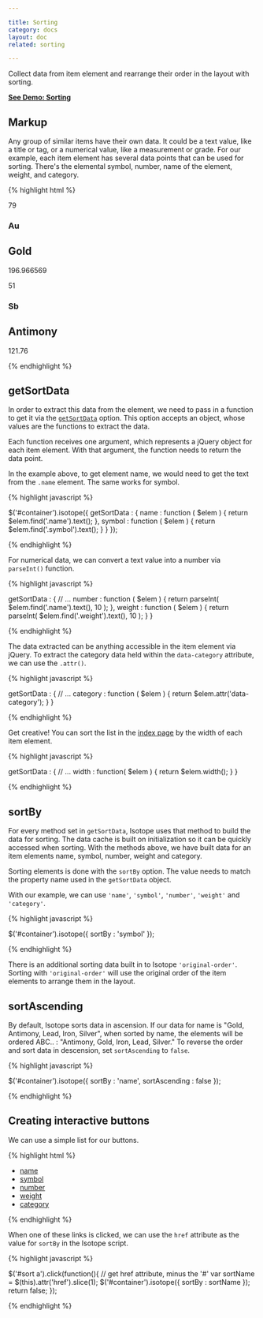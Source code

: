 ```yaml
---

title: Sorting
category: docs
layout: doc
related: sorting

---
```


Collect data from item element and rearrange their order in the layout with sorting.

[**See Demo: Sorting**](../demos/sorting.html)

## Markup

Any group of similar items have their own data. It could be a text value, like a title or tag, or a numerical value, like a measurement or grade. For our example, each item element has several data points that can be used for sorting. There's the elemental symbol, number, name of the element, weight, and category.

{% highlight html %}

<div id="container">
  <div class="element transition metal" data-category="transition"> 
    <p class="number">79</p> 
    <h3 class="symbol">Au</h3> 
    <h2 class="name">Gold</h2> 
    <p class="weight">196.966569</p> 
  </div> 
    
  <div class="element metalloid" data-category="metalloid"> 
    <p class="number">51</p> 
    <h3 class="symbol">Sb</h3> 
    <h2 class="name">Antimony</h2> 
    <p class="weight">121.76</p> 
  </div>
</div>

{% endhighlight %}


## getSortData

In order to extract this data from the element, we need to pass in a function to get it via the [`getSortData`](options.html#getsortdata) option.  This option accepts an object, whose values are the functions to extract the data.

Each function receives one argument, which represents a jQuery object for each item element. With that argument, the function needs to return the data point.

In the example above, to get element name, we would need to get the text from the `.name` element. The same works for symbol.

{% highlight javascript %}

$('#container').isotope({
  getSortData : {
    name : function ( $elem ) {
      return $elem.find('.name').text();
    },
    symbol : function ( $elem ) {
      return $elem.find('.symbol').text();
    }
  }
});

{% endhighlight %}


For numerical data, we can convert a text value into a number via `parseInt()` function.

{% highlight javascript %}

getSortData : {
  // ...
  number : function ( $elem ) {
    return parseInt( $elem.find('.name').text(), 10 );
  },
  weight : function ( $elem ) {
    return parseInt( $elem.find('.weight').text(), 10 );
  }
}

{% endhighlight %}

The data extracted can be anything accessible in the item element via jQuery. To extract the category data held within the `data-category` attribute, we can use the `.attr()`.

{% highlight javascript %}

getSortData : {
  // ...
  category : function ( $elem ) {
    return $elem.attr('data-category');
  }
}

{% endhighlight %}

Get creative! You can sort the list in the [index page](../) by the width of each item element.

{% highlight javascript %}

getSortData : {
  // ...
  width : function( $elem ) {
    return $elem.width();
  }
}

{% endhighlight %}

## sortBy

For every method set in `getSortData`, Isotope uses that method to build the data for sorting. The data cache is built on initialization so it can be quickly accessed when sorting. With the methods above, we have built data for an item elements name, symbol, number, weight and category.

Sorting elements is done with the `sortBy` option. The value needs to match the property name used in the `getSortData` object.

With our example, we can use `'name'`, `'symbol'`, `'number'`, `'weight'` and `'category'`.

{% highlight javascript %}

$('#container').isotope({ sortBy : 'symbol' });

{% endhighlight %}

There is an additional sorting data built in to Isotope `'original-order'`. Sorting with `'original-order'` will use the original order of the item elements to arrange them in the layout.

## sortAscending

By default, Isotope sorts data in ascension. If our data for name is "Gold, Antimony, Lead, Iron, Silver", when sorted by name, the elements will be ordered ABC.. : "Antimony, Gold, Iron, Lead, Silver."  To reverse the order and sort data in descension, set `sortAscending` to `false`.

{% highlight javascript %}

$('#container').isotope({ 
  sortBy : 'name',
  sortAscending : false
});

{% endhighlight %}

## Creating interactive buttons

We can use a simple list for our buttons.

{% highlight html %}

<ul id="sort">
  <li><a href="#name">name</a></li>
  <li><a href="#symbol">symbol</a></li>
  <li><a href="#number">number</a></li>
  <li><a href="#weight">weight</a></li>
  <li><a href="#category">category</a></li>
</ul>

{% endhighlight %}

When one of these links is clicked, we can use the `href` attribute as the value for `sortBy` in the Isotope script.

{% highlight javascript %}

$('#sort a').click(function(){
  // get href attribute, minus the '#'
  var sortName = $(this).attr('href').slice(1);
  $('#container').isotope({ sortBy : sortName });
  return false;
});

{% endhighlight %}
